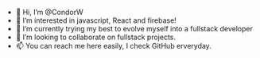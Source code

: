 - 👋 Hi, I’m @CondorW
- 👀 I’m interested in javascript, React and firebase!
- 🌱 I’m currently trying my best to evolve myself into a fullstack developer
- 💞️ I’m looking to collaborate on fullstack projects.
- 📫 You can reach me here easily, I check GitHub erveryday.

